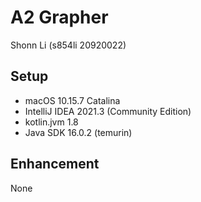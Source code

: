 # A2 Grapher
Shonn Li (s854li 20920022)

## Setup
* macOS 10.15.7 Catalina
* IntelliJ IDEA 2021.3 (Community Edition)
* kotlin.jvm 1.8
* Java SDK 16.0.2 (temurin)


## Enhancement 
None
